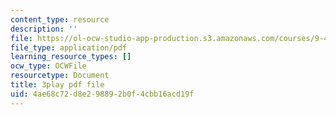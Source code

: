 ```yaml
---
content_type: resource
description: ''
file: https://ol-ocw-studio-app-production.s3.amazonaws.com/courses/9-40-introduction-to-neural-computation-spring-2018/4ae68c72d8e298892b0f4cbb16acd19f_3GC721pNRLE.pdf
file_type: application/pdf
learning_resource_types: []
ocw_type: OCWFile
resourcetype: Document
title: 3play pdf file
uid: 4ae68c72-d8e2-9889-2b0f-4cbb16acd19f
---
```

